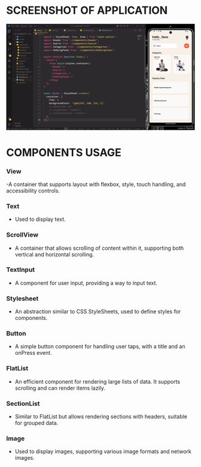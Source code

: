 #

# SCREENSHOT OF APPLICATION

![](./assets/screenshot.png)


# COMPONENTS USAGE

<h3>View</h3>

-A container that supports layout with flexbox, style, touch handling, and accessibility controls.

<h3>Text</h3>

- Used to display text.

<h3>ScrollView</h3>

- A container that allows scrolling of content within it, supporting both vertical and horizontal scrolling.

<h3>TextInput</h3>

- A component for user input, providing a way to input text.

<h3>Stylesheet</h3>

- An abstraction similar to CSS StyleSheets, used to define styles for components.

<h3>Button</h3>

- A simple button component for handling user taps, with a title and an onPress event.

<h3>FlatList</h3>

- An efficient component for rendering large lists of data. It supports scrolling and can render items lazily.

<h3>SectionList</h3>

- Similar to FlatList but allows rendering sections with headers, suitable for grouped data.

<h3>Image</h3>

- Used to display images, supporting various image formats and network images.




